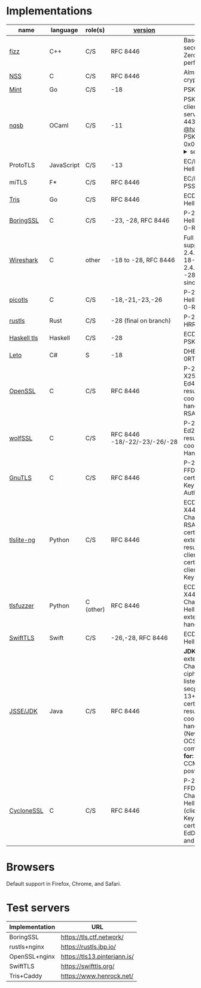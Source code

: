 # Implementations

name | language | role(s) | [version](Implementations#version-negotiation) | features/limitations
--- | --- | --- | --- | ---
[fizz](https://github.com/facebookincubator/fizz/) | C++ | C/S | RFC 8446 | Based on libsodium, includes secure design abstractions. Zero-copy for advanced performance.
[NSS](https://hg.mozilla.org/projects/nss) | C | C/S | RFC 8446 | Almost everything, except some crypto primitives
[Mint](https://github.com/bifurcation/mint) | Go | C/S | -18 | PSK resumption, 0-RTT, HRR
[nqsb](https://github.com/mirleft/ocaml-tls/tree/tls13) | OCaml | C/S | -11 | PSK/DHE-PSK, no EC*, no client auth, no 0RTT -- live server at tls13test.nqsb.io port 4433, records traces, ping [@hannesm](https://github.com/hannesm), contains a static PSK/DHE_PSK token: id: 0x0000 <details><summary>secret:</summary> 0x000102030405060708090a0b0c0d0e0f101112131415161718191a1b1c1d1e1f</details>
ProtoTLS | JavaScript | C/S | -13 | EC/DHE/PSK, no HelloRetryRequest
miTLS | F* | C/S | RFC 8446 | EC/DHE/PSK/0-RTT, no RSA-PSS, no post-HS-auth, no ESNI
[Tris](https://github.com/cloudflare/tls-tris) | Go | C/S | RFC 8446 | ECDHE/PSK/0-RTT, no HelloRetryRequest
[BoringSSL](https://boringssl.googlesource.com/boringssl/) | C | C/S | -23, -28, RFC 8446 |  P-256, X25519, HelloRetryRequest, resumption, 0-RTT, KeyUpdate
[Wireshark](https://www.wireshark.org) | C | other | -18 to -28, RFC 8446 | Full decryption and dissection support for drafts 19-21 since 2.4.0 ([keylog format](https://developer.mozilla.org/en-US/docs/Mozilla/Projects/NSS/Key_Log_Format)). Supports 18-21 since 2.4.2, -22 since 2.4.3, -23 since 2.4.5, -24 to -28 (+0RTT trial decryption) since 2.6.0. [Tracking bug](https://bugs.wireshark.org/bugzilla/show_bug.cgi?id=12779).
[picotls](https://github.com/h2o/picotls)| C | C/S | -18,-21,-23,-26 | P-256, X25519, HelloRetryRequest, resumption, 0-RTT
[rustls](https://github.com/ctz/rustls) | Rust | C/S | -28 (final on branch) | P-256/P-384/curve25519, HRR, resumption, 0-RTT client |
[Haskell tls](https://github.com/kazu-yamamoto/hs-tls/tree/tls13) | Haskell | C/S | -28 | ECDHE w/ P* and X*, full, HRR, PSK, 0RTT
[Leto](https://github.com/Drawaes/Leto/tree/master) | C# | S | -18 | DHE, X25519, AES, no PSK no 0RTT. Tested against NSS
[OpenSSL](https://www.openssl.org) | C | C/S | RFC 8446 | P-256, P-384, P-521, X25519, X448, Ed25519, Ed448, HelloRetryRequest, resumption, PSK, 0-RTT, CCS, cookies, stateless server, Post-handshake auth, KeyUpdate, RSA-PSS certs, no FFDHE
[wolfSSL](https://www.wolfssl.com) | C | C/S | RFC 8446 -18/-22/-23/-26/-28 | P-256, P-384, X25519, Ed25519, HelloRetryRequest, resumption, PSK, 0-RTT, CCS, cookies, stateless server, Post-Handshake Auth, KeyUpdate
[GnuTLS](https://www.gnutls.org) | C | C/S | RFC 8446 | P-256, P-384, X25519, FFDHE, RSA-PSS (keys and certs), HelloRetryRequest, KeyUpdate, Post-Handshake Auth, PSK
[tlslite-ng](https://github.com/tomato42/tlslite-ng) | Python | C/S | RFC 8446 | ECDHE (all), EdDHE (X25519, X448), FFDHE (all), AES-GCM, Chacha20, HelloRetryRequest, RSA, RSA-PSS keys and certificate signatures, cookie extension, CCS, PSK, resumption, in-handshake client auth, no ECDSA certificates, no post-handshake client auth, no 0-RTT, no KeyUpdate
[tlsfuzzer](https://github.com/tomato42/tlsfuzzer) | Python | C (other) | RFC 8446 | ECDHE (all), EdDHE (x25519, X448), FFDHE (all), AES-GCM, Chacha20, RSA, HelloRetryRequest, CCS, cookie extension, PSK, resumption, in-handshake auth, no KeyUpdate
[SwiftTLS](https://github.com/nsc/SwiftTLS) | Swift | C/S | -26,-28, RFC 8446 |  ECDHE, P-256, 0-RTT, HelloRetryRequest
[JSSE/JDK](http://java.oracle.com) | Java | C/S | RFC 8446 | **JDK 11+:**  All required extensions and algorithms, ChaCha20/Poly1305 ciphersuites (JDK 12+), all listed named groups (e.g. secp256r1, x25519/x448 (JDK 13+), FFDHE, etc.), RSA-PSS certs/signatures, PSK resumption, HelloRetryRequest, cookie extension, post handshake messages (NewSessionTicket/KeyUpdate), OCSP Stapling, Middlebox compatibility mode.  **No support for:** previous drafts, 0-RTT, CCM, SCT, post_handshake_auth.
[CycloneSSL](https://www.oryx-embedded.com/cyclone_ssl.html) | C | C/S | RFC 8446 | P-256, P-384, X25519, X448, FFDHE, AES-GCM, AES-CCM, ChaCha20Poly1305, HelloRetryRequest, PSK, 0-RTT (client only), CCS, cookies, KeyUpdate, RSA-PSS certificates, ECDSA certificates, EdDSA certificates (Ed25519 and Ed448)

# Browsers

Default support in Firefox, Chrome, and Safari.

# Test servers

Implementation | URL
--- | ---
BoringSSL | https://tls.ctf.network/
rustls+nginx | https://rustls.jbp.io/
OpenSSL+nginx | https://tls13.pinterjann.is/
SwiftTLS | https://swifttls.org/
Tris+Caddy | https://www.henrock.net/
